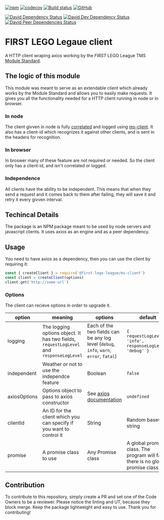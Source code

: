 [![npm](https://img.shields.io/npm/v/@first-lego-league/ms-client.svg)](https://www.npmjs.com/package/@first-lego-league/ms-client)
[![codecov](https://codecov.io/gh/FirstLegoLeague/ms-client/branch/master/graph/badge.svg)](https://codecov.io/gh/FirstLegoLeague/ms-client)
[![Build status](https://ci.appveyor.com/api/projects/status/65scfycp2uyg83ri/branch/master?svg=true)](https://ci.appveyor.com/project/2roy999/ms-client/branch/master)
[![GitHub](https://img.shields.io/github/license/FirstLegoLeague/ms-client.svg)](https://github.com/FirstLegoLeague/ms-client/blob/master/LICENSE)

[![David Dependency Status](https://david-dm.org/FirstLegoLeague/ms-client.svg)](https://david-dm.org/FirstLegoLeague/ms-client)
[![David Dev Dependency Status](https://david-dm.org/FirstLegoLeague/ms-client/dev-status.svg)](https://david-dm.org/FirstLegoLeague/ms-client#info=devDependencies)
[![David Peer Dependencies Status](https://david-dm.org/FirstLegoLeague/ms-client/peer-status.svg)](https://david-dm.org/FirstLegoLeague/ms-client?type=peer)

# FIRST LEGO Legaue client
A HTTP client wraping axios working by the _FIRST_ LEGO League TMS [Module Standard](https://github.com/FirstLegoLeague/architecture/blob/master/module-standard/v1.0-SNAPSHOT.md#log-messages).

## The logic of this module
This module was meant to serve as an extendable client which already works by the Module Standard and allows you to easily make requests.
It gives you all the functionality needed for a HTTP client running in node or in browser.

### In node
The client givven in node is fully [correlated](https://github.com/FirstLegoLeague/architecture/blob/master/module-standard/v1.0-SNAPSHOT.md#cross-module-correlations) and logged using [ms-client](https://www.npmjs.com/package/@first-lego-league/ms-client). It also has a client-id which recognizes it against other clients, and is sent in the headers for recognition.

### In browser
In broswer many of these feature are not required or needed. So the client only has a client-id, and isn't correlated or logged.

### Independence
All clients have the ability to be independent. This means that when they send a request and it comes back to them after failing, they will save it and retry it every givven interval.

## Techincal Details
The package is an NPM package meant to be used by node servers and javascript clients. It uses axios as an engine and as a peer dependency.

## Usage
You need to have axios as a dependency, then you can use the client by requiring it:
```javascript
const { createClient } = require('@first-lego-league/ms-client')
const client = createClient(options)
client.get('http://some-url')
```

### Options
The client can recieve options in order to upgrade it.

| **option** | **meaning** | **options** | **default** |
|--|--|--|--|
| logging | The logging options object. It has two fields, `requestLogLevel` and `responseLogLevel` | Each of the two fields can be any log level (`debug`, `info`, `warn`, `error`, `fatal`) | `{ requestLogLevel: 'info', responseLogLevel: 'debug' }` |
| independent | Weather or not to use the independce feature | Boolean | `false` |
| axiosOptions | Options object to pass to axios constructor | See [axios documentation](https://www.npmjs.com/package/axios) | `undefined` |
| clientId | An ID for the client which you can specify if you want to control it | String | Random base64 string |
| promise | A promise class to use | Any Promise class | A global promise class. The program will fail if there is no global promise class. |

## Contribution
To contribute to this repository, simply create a PR and set one of the Code Owners to be a reviewer.
Please notice the linting and UT, because they block merge.
Keep the package lightweight and easy to use.
Thank you for contributing!
